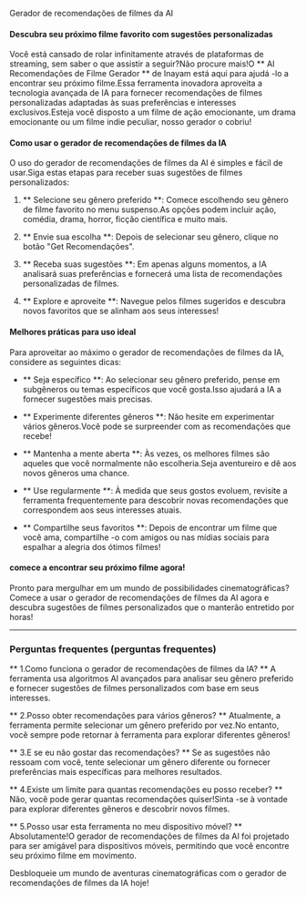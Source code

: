 Gerador de recomendações de filmes da AI

#### Descubra seu próximo filme favorito com sugestões personalizadas

Você está cansado de rolar infinitamente através de plataformas de streaming, sem saber o que assistir a seguir?Não procure mais!O ** AI Recomendações de Filme Gerador ** de Inayam está aqui para ajudá -lo a encontrar seu próximo filme.Essa ferramenta inovadora aproveita a tecnologia avançada de IA para fornecer recomendações de filmes personalizadas adaptadas às suas preferências e interesses exclusivos.Esteja você disposto a um filme de ação emocionante, um drama emocionante ou um filme indie peculiar, nosso gerador o cobriu!

#### Como usar o gerador de recomendações de filmes da IA

O uso do gerador de recomendações de filmes da AI é simples e fácil de usar.Siga estas etapas para receber suas sugestões de filmes personalizados:

1. ** Selecione seu gênero preferido **: Comece escolhendo seu gênero de filme favorito no menu suspenso.As opções podem incluir ação, comédia, drama, horror, ficção científica e muito mais.

2. ** Envie sua escolha **: Depois de selecionar seu gênero, clique no botão "Get Recomendações".

3. ** Receba suas sugestões **: Em apenas alguns momentos, a IA analisará suas preferências e fornecerá uma lista de recomendações personalizadas de filmes.

4. ** Explore e aproveite **: Navegue pelos filmes sugeridos e descubra novos favoritos que se alinham aos seus interesses!

#### Melhores práticas para uso ideal

Para aproveitar ao máximo o gerador de recomendações de filmes da IA, considere as seguintes dicas:

- ** Seja específico **: Ao selecionar seu gênero preferido, pense em subgêneros ou temas específicos que você gosta.Isso ajudará a IA a fornecer sugestões mais precisas.

- ** Experimente diferentes gêneros **: Não hesite em experimentar vários gêneros.Você pode se surpreender com as recomendações que recebe!

- ** Mantenha a mente aberta **: Às vezes, os melhores filmes são aqueles que você normalmente não escolheria.Seja aventureiro e dê aos novos gêneros uma chance.

- ** Use regularmente **: À medida que seus gostos evoluem, revisite a ferramenta frequentemente para descobrir novas recomendações que correspondem aos seus interesses atuais.

- ** Compartilhe seus favoritos **: Depois de encontrar um filme que você ama, compartilhe -o com amigos ou nas mídias sociais para espalhar a alegria dos ótimos filmes!

#### comece a encontrar seu próximo filme agora!

Pronto para mergulhar em um mundo de possibilidades cinematográficas?Comece a usar o gerador de recomendações de filmes da AI agora e descubra sugestões de filmes personalizados que o manterão entretido por horas!

----

### Perguntas frequentes (perguntas frequentes)

** 1.Como funciona o gerador de recomendações de filmes da IA? **
A ferramenta usa algoritmos AI avançados para analisar seu gênero preferido e fornecer sugestões de filmes personalizados com base em seus interesses.

** 2.Posso obter recomendações para vários gêneros? **
Atualmente, a ferramenta permite selecionar um gênero preferido por vez.No entanto, você sempre pode retornar à ferramenta para explorar diferentes gêneros!

** 3.E se eu não gostar das recomendações? **
Se as sugestões não ressoam com você, tente selecionar um gênero diferente ou fornecer preferências mais específicas para melhores resultados.

** 4.Existe um limite para quantas recomendações eu posso receber? **
Não, você pode gerar quantas recomendações quiser!Sinta -se à vontade para explorar diferentes gêneros e descobrir novos filmes.

** 5.Posso usar esta ferramenta no meu dispositivo móvel? **
Absolutamente!O gerador de recomendações de filmes da AI foi projetado para ser amigável para dispositivos móveis, permitindo que você encontre seu próximo filme em movimento.

Desbloqueie um mundo de aventuras cinematográficas com o gerador de recomendações de filmes da IA ​​hoje!